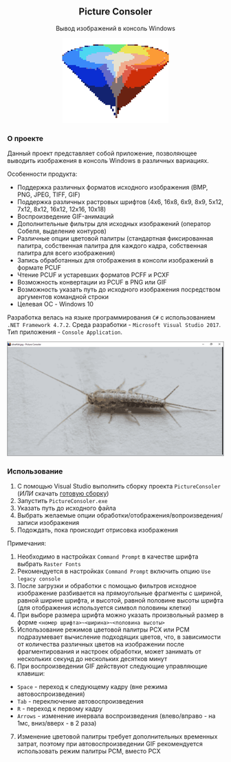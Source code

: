 <div id="top"></div>


<br />
<div align="center">
  <h2 align="center">Picture Consoler</h2>
  <p align="center">Вывод изображений в консоль Windows</p>
</div>

<div align="center">
  <img src="https://github.com/Melyohin-AA/PictureConsoler/raw/master/_ReadmeFiles/main.png" alt="main">
</div>

### О проекте

Данный проект представляет собой приложение, позволяющее выводить изображения в консоль Windows в различных вариациях.

Особенности продукта:
* Поддержка различных форматов исходного изображения (BMP, PNG, JPEG, TIFF, GIF)
* Поддержка различных растровых шрифтов (4x6, 16x8, 6x9, 8x9, 5x12, 7x12, 8x12, 16x12, 12x16, 10x18)
* Воспроизведение GIF-анимаций
* Дополнительные фильтры для исходных изображений (оператор Собеля, выделение контуров)
* Различные опции цветовой палитры (стандартная фиксированная палитра, собственная палитра для каждого кадра, собственная палитра для всего изображения)
* Запись обработанных для отображения в консоли изображений в формате PCUF
* Чтение PCUF и устаревших форматов PCFF и PCXF
* Возможность конвертации из PCUF в PNG или GIF
* Возможность указать путь до исходного изображения посредством аргументов командной строки
* Целевая ОС - Windows 10

Разработка велась на языке программирования `C#` с использованием `.NET Framework 4.7.2`. Среда разработки - `Microsoft Visual Studio 2017`. Тип приложения - `Console Application`.

![product-screenshot](https://github.com/Melyohin-AA/PictureConsoler/raw/master/_ReadmeFiles/product-screenshot.png)


### Использование

1. С помощью Visual Studio выполнить сборку проекта `PictureConsoler` (*ИЛИ* скачать [готовую сборку](https://drive.google.com/file/d/1kOY1syEP82-f2W1pyNbwSb1MWq62hlPd/view?usp=sharing))
2. Запустить `PictureConsoler.exe`
3. Указать путь до исходного файла
4. Выбрать желаемые опции обработки/отображения/вопроизведения/записи изображения
5. Подождать, пока происходит отрисовка изображения

Примечания:
1. Необходимо в настройках `Command Prompt` в качестве шрифта выбрать `Raster Fonts`
2. Рекомендуется в настройках `Command Prompt` включить опцию `Use legacy console`
3. После загрузки и обработки с помощью фильтров исходное изображение разбивается на прямоугольные фрагменты с шириной, равной ширине шрифта, и высотой, равной половине высоты шрифта (для отображения используется символ половины клетки)
4. При выборе размера шрифта можно указать произвольный размер в форме `<номер шрифта>~<ширина>~<половина высоты>`
5. Использование режимов цветовой палитры PCX или PCM подразумевает вычисление подходящих цветов, что, в зависимости от количества различных цветов на изображении после фрагментирования и настроек обработки, может занимать от нескольких секунд до нескольких десятков минут
6. При воспроизведении GIF действуют следующие управляющие клавиши:
  * `Space` - переход к следующему кадру (вне режима автовоспроизведения)
  * `Tab` - переключение автовоспроизведения
  * `R` - переход к первому кадру
  * `Arrows` - изменение инервала воспроизведения (влево/вправо - на 1мс, вниз/вверх - в 2 раза)
7. Изменение цветовой палитры требует дополнительных временных затрат, поэтому при автовоспроизведении GIF рекомендуется использовать режим палитры PCM, вместо PCX
